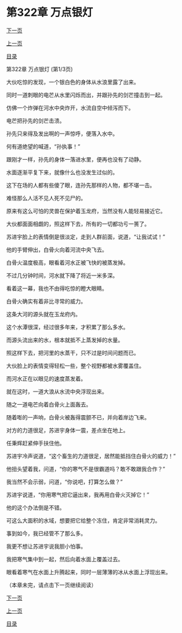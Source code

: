 <h1>第322章   万点银灯</h1>
            <div><p><a href="./0964_%E7%AC%AC322%E7%AB%A0_%E4%B8%87%E7%82%B9%E9%93%B6%E7%81%AF.md">下一页</a></p><p><a href="./0962_%E7%AC%AC321%E7%AB%A0_%E5%B7%A8%E6%B5%AA%E6%BB%94%E5%A4%A9.md">上一页</a></p><p><a href="../">目录</a></p></div>
            <div><p>第322章   万点银灯 (第1/3页)</p><p>大伙吃惊的发现，一个银白色的身体从水浪里露了出来。</p><p>同时一道刺眼的电芒从水里闪烁而出，并跟孙先的剑芒撞击到一起。</p><p>仿佛一个炸弹在河水中央炸开，水流自空中倾泻而下。</p><p>电芒把孙先的剑芒击溃。</p><p>孙先只来得及发出啊的一声惊呼，便落入水中。</p><p>何有道绝望的喊道，“孙执事！”</p><p>跟刚才一样，孙先的身体一落进水里，便再也没有了动静。</p><p>水面逐渐平复下来，就像什么也没发生过似的。</p><p>这下在场的人都有些傻了眼，连孙先那样的人物，都不堪一击。</p><p>难怪那么人活不见人死不见尸的。</p><p>原来有这么可怕的灵兽在保护着玉龙府，当然没有人能轻易接近它。</p><p>大伙都面面相觑的，照这样下去，所有的一切都功亏一篑了。</p><p>苏进宇脸上的表情倒是很淡定，走到人群前面，说道，“让我试试！”</p><p>他的手臂伸出，白骨火向着河流中央飞去。</p><p>白骨火温度极高，眼看着河水正被飞快的被蒸发掉。</p><p>不过几分钟时间，河水就下降了将近一米多深。</p><p>看着这一幕，我也不由得吃惊的瞪大眼睛。</p><p>白骨火确实有着非比寻常的威力。</p><p>这条大河的源头就在玉龙府内。</p><p>这个水潭很深，经过很多年来，才积累了那么多水。</p><p>而源头流出来的水，根本就抵不上蒸发掉的水量。</p><p>照这样下去，把河里的水蒸干，只不过是时间问题而已。</p><p>大伙脸上的表情变得轻松一些，整个视野都被水雾覆盖住。</p><p>而河水正在以眼见的速度蒸发着。</p><p>就在这时，一道大浪从水流中央浮现出来。</p><p>随之一道电芒向着白骨火上面轰去。</p><p>随着嘭的一声响，白骨火被轰得震颤不已，并向着岸边飞来。</p><p>对方的力道很足，苏进宇身体一震，差点坐在地上。</p><p>任秉辉赶紧伸手扶住他。</p><p>苏进宇冷声说道，“这个畜生的力道很足，居然能抵挡住白骨火的威力！”</p><p>他扭头望着我，问道，“你的寒气不是很霸道吗？敢不敢跟我合作？”</p><p>我当然不会示弱，问道，“你说吧，打算怎么做？”</p><p>苏进宇说道，“你用寒气把它逼出来，我再用白骨火灭掉它！”</p><p>他的这个办法倒是不错。</p><p>可这么大面积的水域，想要把它给整个冻住，肯定非常消耗灵力。</p><p>事到如今，我已经管不了那么多。</p><p>我更不想让苏进宇说我胆小怕事。</p><p>我把寒气集中到一起，然后向着水面上覆盖过去。</p><p>眼看着寒气在水面上升腾起来，同时一层薄薄的冰从水面上浮现出来。</p><p>（本章未完，请点击下一页继续阅读）</p></div>
            <div><p><a href="./0964_%E7%AC%AC322%E7%AB%A0_%E4%B8%87%E7%82%B9%E9%93%B6%E7%81%AF.md">下一页</a></p><p><a href="./0962_%E7%AC%AC321%E7%AB%A0_%E5%B7%A8%E6%B5%AA%E6%BB%94%E5%A4%A9.md">上一页</a></p><p><a href="../">目录</a></p></div>